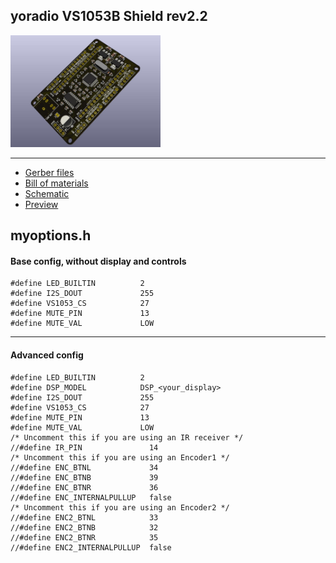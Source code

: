 ## yoradio VS1053B Shield rev2.2
<img src="vs1053shield_v2_01.jpg" width="240" height="auto" />

---
- [Gerber files](vs1053shield_v2_GBR.zip)
- [Bill of materials](vs1053shield_v2_BOM_aliexpress.pdf)
- [Schematic](vs1053shield_v2_SCH.pdf)
- [Preview](vs1053shield_v2_02.jpg)

## myoptions.h
#### Base config, without display and controls
```
#define LED_BUILTIN          2
#define I2S_DOUT             255
#define VS1053_CS            27
#define MUTE_PIN             13
#define MUTE_VAL             LOW
```
---
#### Advanced config
```
#define LED_BUILTIN          2
#define DSP_MODEL            DSP_<your_display>
#define I2S_DOUT             255
#define VS1053_CS            27
#define MUTE_PIN             13
#define MUTE_VAL             LOW
/* Uncomment this if you are using an IR receiver */
//#define IR_PIN               14
/* Uncomment this if you are using an Encoder1 */
//#define ENC_BTNL             34
//#define ENC_BTNB             39
//#define ENC_BTNR             36
//#define ENC_INTERNALPULLUP   false
/* Uncomment this if you are using an Encoder2 */
//#define ENC2_BTNL            33
//#define ENC2_BTNB            32
//#define ENC2_BTNR            35
//#define ENC2_INTERNALPULLUP  false
```
